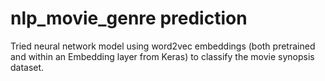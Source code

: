 # nlp_movie_genre prediction
Tried neural network model using word2vec embeddings (both pretrained and within an Embedding layer from Keras) to classify the movie synopsis dataset.
